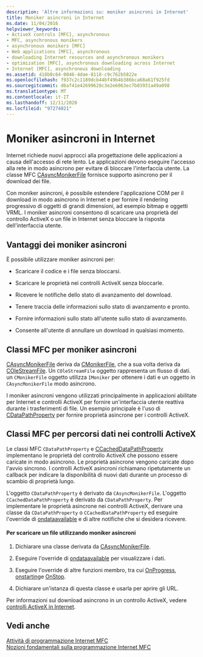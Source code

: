 ```yaml
---
description: 'Altre informazioni su: moniker asincroni in Internet'
title: Moniker asincroni in Internet
ms.date: 11/04/2016
helpviewer_keywords:
- ActiveX controls [MFC], asynchronous
- MFC, asynchronous monikers
- asynchronous monikers [MFC]
- Web applications [MFC], asynchronous
- downloading Internet resources and asynchronous monikers
- optimization [MFC], asynchronous downloading across Internet
- Internet [MFC], asynchronous downloading
ms.assetid: 418b0c64-0046-4dae-8118-c9c762b5822e
ms.openlocfilehash: f937c2c1189dcb44bf49b4b386bca68a61f925fd
ms.sourcegitcommit: d6af41e42699628c3e2e6063ec7b03931a49a098
ms.translationtype: MT
ms.contentlocale: it-IT
ms.lasthandoff: 12/11/2020
ms.locfileid: "97274021"
---
```

# <a name="asynchronous-monikers-on-the-internet"></a>Moniker asincroni in Internet

Internet richiede nuovi approcci alla progettazione delle applicazioni a causa dell'accesso di rete lento. Le applicazioni devono eseguire l'accesso alla rete in modo asincrono per evitare di bloccare l'interfaccia utente. La classe MFC [CAsyncMonikerFile](reference/casyncmonikerfile-class.md) fornisce supporto asincrono per il download dei file.

Con moniker asincroni, è possibile estendere l'applicazione COM per il download in modo asincrono in Internet e per fornire il rendering progressivo di oggetti di grandi dimensioni, ad esempio bitmap e oggetti VRML. I moniker asincroni consentono di scaricare una proprietà del controllo ActiveX o un file in Internet senza bloccare la risposta dell'interfaccia utente.

## <a name="advantages-of-asynchronous-monikers"></a>Vantaggi dei moniker asincroni

È possibile utilizzare moniker asincroni per:

- Scaricare il codice e i file senza bloccarsi.

- Scaricare le proprietà nei controlli ActiveX senza bloccarle.

- Ricevere le notifiche dello stato di avanzamento del download.

- Tenere traccia delle informazioni sullo stato di avanzamento e pronto.

- Fornire informazioni sullo stato all'utente sullo stato di avanzamento.

- Consente all'utente di annullare un download in qualsiasi momento.

## <a name="mfc-classes-for-asynchronous-monikers"></a>Classi MFC per moniker asincroni

[CAsyncMonikerFile](reference/casyncmonikerfile-class.md) deriva da [CMonikerFile](reference/cmonikerfile-class.md), che a sua volta deriva da [COleStreamFile](reference/colestreamfile-class.md). Un `COleStreamFile` oggetto rappresenta un flusso di dati. un `CMonikerFile` oggetto utilizza `IMoniker` per ottenere i dati e un oggetto in `CAsyncMonikerFile` modo asincrono.

I moniker asincroni vengono utilizzati principalmente in applicazioni abilitate per Internet e controlli ActiveX per fornire un'interfaccia utente reattiva durante i trasferimenti di file. Un esempio principale è l'uso di [CDataPathProperty](reference/cdatapathproperty-class.md) per fornire proprietà asincrone per i controlli ActiveX.

## <a name="mfc-classes-for-data-paths-in-activex-controls"></a>Classi MFC per percorsi dati nei controlli ActiveX

Le classi MFC `CDataPathProperty` e [CCachedDataPathProperty](reference/ccacheddatapathproperty-class.md) implementano le proprietà del controllo ActiveX che possono essere caricate in modo asincrono. Le proprietà asincrone vengono caricate dopo l'avvio sincrono. I controlli ActiveX asincroni richiamano ripetutamente un callback per indicare la disponibilità di nuovi dati durante un processo di scambio di proprietà lungo.

L'oggetto `CDataPathProperty` è derivato da `CAsyncMonikerFile`. L'oggetto `CCachedDataPathProperty` è derivato da `CDataPathProperty`. Per implementare le proprietà asincrone nei controlli ActiveX, derivare una classe da `CDataPathProperty` o `CCachedDataPathProperty` ed eseguire l'override di [ondataavailable](reference/casyncmonikerfile-class.md#ondataavailable) e di altre notifiche che si desidera ricevere.

#### <a name="to-download-a-file-using-asynchronous-monikers"></a>Per scaricare un file utilizzando moniker asincroni

1. Dichiarare una classe derivata da [CAsyncMonikerFile](reference/casyncmonikerfile-class.md).

1. Eseguire l'override di [ondataavailable](reference/casyncmonikerfile-class.md#ondataavailable) per visualizzare i dati.

1. Eseguire l'override di altre funzioni membro, tra cui [OnProgress](reference/casyncmonikerfile-class.md#onprogress), [onstarting](reference/casyncmonikerfile-class.md#onstartbinding)e [OnStop](reference/casyncmonikerfile-class.md#onstopbinding).

1. Dichiarare un'istanza di questa classe e usarla per aprire gli URL.

Per informazioni sul download asincrono in un controllo ActiveX, vedere [controlli ActiveX in Internet](activex-controls-on-the-internet.md).

## <a name="see-also"></a>Vedi anche

[Attività di programmazione Internet MFC](mfc-internet-programming-tasks.md)<br/>
[Nozioni fondamentali sulla programmazione Internet MFC](mfc-internet-programming-basics.md)

